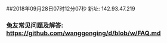 ##2018年09月28日07时12分07秒 新址: 142.93.47.219
### 兔友常见问题及解答: https://github.com/wanggonging/d/blob/w/FAQ.md
